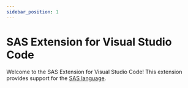 ```yaml
---
sidebar_position: 1
---
```


# SAS Extension for Visual Studio Code

Welcome to the SAS Extension for Visual Studio Code! This extension provides support for the [SAS language](https://go.documentation.sas.com/doc/en/pgmsascdc/9.4_3.5/lrcon/titlepage.htm).
